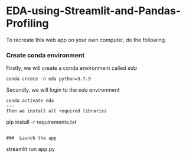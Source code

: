 # EDA-using-Streamlit-and-Pandas-Profiling

To recreate this web app on your own computer, do the following.

### Create conda environment
Firstly, we will create a conda environment called *eda*
```
conda create -n eda python=3.7.9
```
Secondly, we will login to the *eda* environment
```
conda activate eda
---
Then we install all required libraries

```
pip install -r requirements.txt
```

###  Launch the app

```
streamlit run app.py
```
